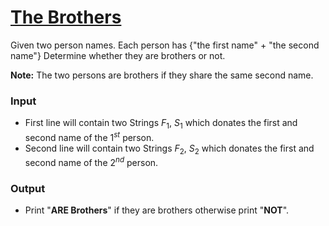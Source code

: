# [The Brothers](https://codeforces.com/group/MWSDmqGsZm/contest/219158/problem/L)

Given two person names.
Each person has {"the first name" + "the second name"}
Determine whether they are brothers or not.

**Note:** The two persons are brothers if they share the same second name.

### Input

- First line will contain two Strings $F_1$, $S_1$ which donates the first and second name of the $1^{st}$ person.
- Second line will contain two Strings $F_2$, $S_2$ which donates the first and second name of the $2^{nd}$ person.

### Output

- Print "**ARE Brothers**" if they are brothers otherwise print "**NOT**".